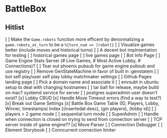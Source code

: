 # BattleBox

## Hitlist

[ ] Make the `Game.robots` function more efficent by denormalizing a `game.robots_at_turn` to be a `%{turn_num => [robot]}`
[ ] Visualize games better (include moves and historical turns)
[ ] A decent bot implmentation for testing
[ ] historical games page
[ ] live games page
[ ] Bot Info Page
[ ] Game Engine Stats Server (# Live Games, # Most Active Lobby, # Connections)?
[ ] Tear out phoenix pubsub for game engine pubsub and use registry
[ ] Remove GenStateMachine in favor of built in :genstatem
[ ] bot self play/user self play lobby matchmaker settings
[ ] Github Pages landing page
[ ] Pick a domain name and associate it
[ ] envsubt in ubuntu setup to deal with changing hostnames
[ ] tar ball for release, maybe build on mac? systemd service for server
[ ] postgres superadmin user doesn't exist?
[x] Lobby CRUD
[x] Handle Move Timeout errors (find a way to test?)
[x] Break out Game Settings
[x] Battle Box Game Table (ID, Players, Lobby, Winner, timestamps) Index [(insertedat desc), (gin players), (lobby id)]
[ ] players > 2 game mode
[ ] sequential turn mode
[ ] SuperAdmin
[ ] Handle when connection is closed on trying to send from connection server
[ ] TCP server inside of game engine??
[x] Move Parser
[ ] Connection Debugger
[ ] Element Storybook
[ ] Conncurrent connection limiter

